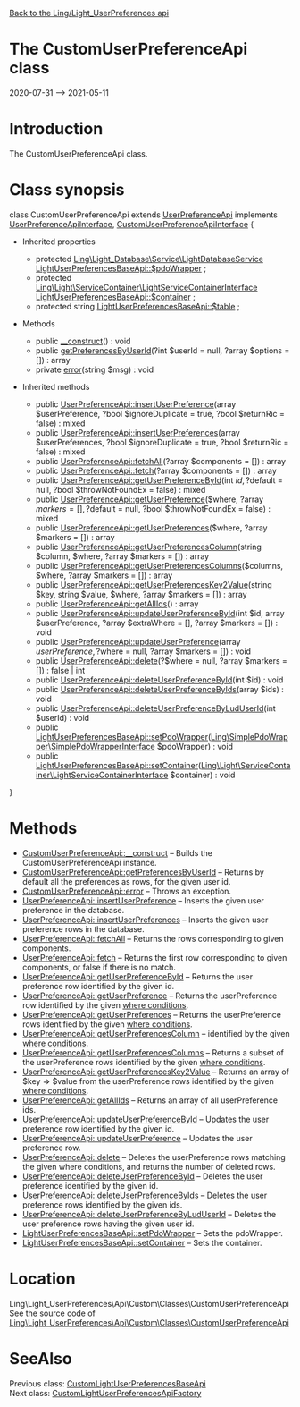 [Back to the Ling/Light_UserPreferences api](https://github.com/lingtalfi/Light_UserPreferences/blob/master/doc/api/Ling/Light_UserPreferences.md)



The CustomUserPreferenceApi class
================
2020-07-31 --> 2021-05-11






Introduction
============

The CustomUserPreferenceApi class.



Class synopsis
==============


class <span class="pl-k">CustomUserPreferenceApi</span> extends [UserPreferenceApi](https://github.com/lingtalfi/Light_UserPreferences/blob/master/doc/api/Ling/Light_UserPreferences/Api/Generated/Classes/UserPreferenceApi.md) implements [UserPreferenceApiInterface](https://github.com/lingtalfi/Light_UserPreferences/blob/master/doc/api/Ling/Light_UserPreferences/Api/Generated/Interfaces/UserPreferenceApiInterface.md), [CustomUserPreferenceApiInterface](https://github.com/lingtalfi/Light_UserPreferences/blob/master/doc/api/Ling/Light_UserPreferences/Api/Custom/Interfaces/CustomUserPreferenceApiInterface.md) {

- Inherited properties
    - protected [Ling\Light_Database\Service\LightDatabaseService](https://github.com/lingtalfi/Light_Database/blob/master/doc/api/Ling/Light_Database/Service/LightDatabaseService.md) [LightUserPreferencesBaseApi::$pdoWrapper](#property-pdoWrapper) ;
    - protected [Ling\Light\ServiceContainer\LightServiceContainerInterface](https://github.com/lingtalfi/Light/blob/master/doc/api/Ling/Light/ServiceContainer/LightServiceContainerInterface.md) [LightUserPreferencesBaseApi::$container](#property-container) ;
    - protected string [LightUserPreferencesBaseApi::$table](#property-table) ;

- Methods
    - public [__construct](https://github.com/lingtalfi/Light_UserPreferences/blob/master/doc/api/Ling/Light_UserPreferences/Api/Custom/Classes/CustomUserPreferenceApi/__construct.md)() : void
    - public [getPreferencesByUserId](https://github.com/lingtalfi/Light_UserPreferences/blob/master/doc/api/Ling/Light_UserPreferences/Api/Custom/Classes/CustomUserPreferenceApi/getPreferencesByUserId.md)(?int $userId = null, ?array $options = []) : array
    - private [error](https://github.com/lingtalfi/Light_UserPreferences/blob/master/doc/api/Ling/Light_UserPreferences/Api/Custom/Classes/CustomUserPreferenceApi/error.md)(string $msg) : void

- Inherited methods
    - public [UserPreferenceApi::insertUserPreference](https://github.com/lingtalfi/Light_UserPreferences/blob/master/doc/api/Ling/Light_UserPreferences/Api/Generated/Classes/UserPreferenceApi/insertUserPreference.md)(array $userPreference, ?bool $ignoreDuplicate = true, ?bool $returnRic = false) : mixed
    - public [UserPreferenceApi::insertUserPreferences](https://github.com/lingtalfi/Light_UserPreferences/blob/master/doc/api/Ling/Light_UserPreferences/Api/Generated/Classes/UserPreferenceApi/insertUserPreferences.md)(array $userPreferences, ?bool $ignoreDuplicate = true, ?bool $returnRic = false) : mixed
    - public [UserPreferenceApi::fetchAll](https://github.com/lingtalfi/Light_UserPreferences/blob/master/doc/api/Ling/Light_UserPreferences/Api/Generated/Classes/UserPreferenceApi/fetchAll.md)(?array $components = []) : array
    - public [UserPreferenceApi::fetch](https://github.com/lingtalfi/Light_UserPreferences/blob/master/doc/api/Ling/Light_UserPreferences/Api/Generated/Classes/UserPreferenceApi/fetch.md)(?array $components = []) : array
    - public [UserPreferenceApi::getUserPreferenceById](https://github.com/lingtalfi/Light_UserPreferences/blob/master/doc/api/Ling/Light_UserPreferences/Api/Generated/Classes/UserPreferenceApi/getUserPreferenceById.md)(int $id, ?$default = null, ?bool $throwNotFoundEx = false) : mixed
    - public [UserPreferenceApi::getUserPreference](https://github.com/lingtalfi/Light_UserPreferences/blob/master/doc/api/Ling/Light_UserPreferences/Api/Generated/Classes/UserPreferenceApi/getUserPreference.md)($where, ?array $markers = [], ?$default = null, ?bool $throwNotFoundEx = false) : mixed
    - public [UserPreferenceApi::getUserPreferences](https://github.com/lingtalfi/Light_UserPreferences/blob/master/doc/api/Ling/Light_UserPreferences/Api/Generated/Classes/UserPreferenceApi/getUserPreferences.md)($where, ?array $markers = []) : array
    - public [UserPreferenceApi::getUserPreferencesColumn](https://github.com/lingtalfi/Light_UserPreferences/blob/master/doc/api/Ling/Light_UserPreferences/Api/Generated/Classes/UserPreferenceApi/getUserPreferencesColumn.md)(string $column, $where, ?array $markers = []) : array
    - public [UserPreferenceApi::getUserPreferencesColumns](https://github.com/lingtalfi/Light_UserPreferences/blob/master/doc/api/Ling/Light_UserPreferences/Api/Generated/Classes/UserPreferenceApi/getUserPreferencesColumns.md)($columns, $where, ?array $markers = []) : array
    - public [UserPreferenceApi::getUserPreferencesKey2Value](https://github.com/lingtalfi/Light_UserPreferences/blob/master/doc/api/Ling/Light_UserPreferences/Api/Generated/Classes/UserPreferenceApi/getUserPreferencesKey2Value.md)(string $key, string $value, $where, ?array $markers = []) : array
    - public [UserPreferenceApi::getAllIds](https://github.com/lingtalfi/Light_UserPreferences/blob/master/doc/api/Ling/Light_UserPreferences/Api/Generated/Classes/UserPreferenceApi/getAllIds.md)() : array
    - public [UserPreferenceApi::updateUserPreferenceById](https://github.com/lingtalfi/Light_UserPreferences/blob/master/doc/api/Ling/Light_UserPreferences/Api/Generated/Classes/UserPreferenceApi/updateUserPreferenceById.md)(int $id, array $userPreference, ?array $extraWhere = [], ?array $markers = []) : void
    - public [UserPreferenceApi::updateUserPreference](https://github.com/lingtalfi/Light_UserPreferences/blob/master/doc/api/Ling/Light_UserPreferences/Api/Generated/Classes/UserPreferenceApi/updateUserPreference.md)(array $userPreference, ?$where = null, ?array $markers = []) : void
    - public [UserPreferenceApi::delete](https://github.com/lingtalfi/Light_UserPreferences/blob/master/doc/api/Ling/Light_UserPreferences/Api/Generated/Classes/UserPreferenceApi/delete.md)(?$where = null, ?array $markers = []) : false | int
    - public [UserPreferenceApi::deleteUserPreferenceById](https://github.com/lingtalfi/Light_UserPreferences/blob/master/doc/api/Ling/Light_UserPreferences/Api/Generated/Classes/UserPreferenceApi/deleteUserPreferenceById.md)(int $id) : void
    - public [UserPreferenceApi::deleteUserPreferenceByIds](https://github.com/lingtalfi/Light_UserPreferences/blob/master/doc/api/Ling/Light_UserPreferences/Api/Generated/Classes/UserPreferenceApi/deleteUserPreferenceByIds.md)(array $ids) : void
    - public [UserPreferenceApi::deleteUserPreferenceByLudUserId](https://github.com/lingtalfi/Light_UserPreferences/blob/master/doc/api/Ling/Light_UserPreferences/Api/Generated/Classes/UserPreferenceApi/deleteUserPreferenceByLudUserId.md)(int $userId) : void
    - public [LightUserPreferencesBaseApi::setPdoWrapper](https://github.com/lingtalfi/Light_UserPreferences/blob/master/doc/api/Ling/Light_UserPreferences/Api/Generated/Classes/LightUserPreferencesBaseApi/setPdoWrapper.md)([Ling\SimplePdoWrapper\SimplePdoWrapperInterface](https://github.com/lingtalfi/SimplePdoWrapper/blob/master/doc/api/Ling/SimplePdoWrapper/SimplePdoWrapperInterface.md) $pdoWrapper) : void
    - public [LightUserPreferencesBaseApi::setContainer](https://github.com/lingtalfi/Light_UserPreferences/blob/master/doc/api/Ling/Light_UserPreferences/Api/Generated/Classes/LightUserPreferencesBaseApi/setContainer.md)([Ling\Light\ServiceContainer\LightServiceContainerInterface](https://github.com/lingtalfi/Light/blob/master/doc/api/Ling/Light/ServiceContainer/LightServiceContainerInterface.md) $container) : void

}






Methods
==============

- [CustomUserPreferenceApi::__construct](https://github.com/lingtalfi/Light_UserPreferences/blob/master/doc/api/Ling/Light_UserPreferences/Api/Custom/Classes/CustomUserPreferenceApi/__construct.md) &ndash; Builds the CustomUserPreferenceApi instance.
- [CustomUserPreferenceApi::getPreferencesByUserId](https://github.com/lingtalfi/Light_UserPreferences/blob/master/doc/api/Ling/Light_UserPreferences/Api/Custom/Classes/CustomUserPreferenceApi/getPreferencesByUserId.md) &ndash; Returns by default all the preferences as rows, for the given user id.
- [CustomUserPreferenceApi::error](https://github.com/lingtalfi/Light_UserPreferences/blob/master/doc/api/Ling/Light_UserPreferences/Api/Custom/Classes/CustomUserPreferenceApi/error.md) &ndash; Throws an exception.
- [UserPreferenceApi::insertUserPreference](https://github.com/lingtalfi/Light_UserPreferences/blob/master/doc/api/Ling/Light_UserPreferences/Api/Generated/Classes/UserPreferenceApi/insertUserPreference.md) &ndash; Inserts the given user preference in the database.
- [UserPreferenceApi::insertUserPreferences](https://github.com/lingtalfi/Light_UserPreferences/blob/master/doc/api/Ling/Light_UserPreferences/Api/Generated/Classes/UserPreferenceApi/insertUserPreferences.md) &ndash; Inserts the given user preference rows in the database.
- [UserPreferenceApi::fetchAll](https://github.com/lingtalfi/Light_UserPreferences/blob/master/doc/api/Ling/Light_UserPreferences/Api/Generated/Classes/UserPreferenceApi/fetchAll.md) &ndash; Returns the rows corresponding to given components.
- [UserPreferenceApi::fetch](https://github.com/lingtalfi/Light_UserPreferences/blob/master/doc/api/Ling/Light_UserPreferences/Api/Generated/Classes/UserPreferenceApi/fetch.md) &ndash; Returns the first row corresponding to given components, or false if there is no match.
- [UserPreferenceApi::getUserPreferenceById](https://github.com/lingtalfi/Light_UserPreferences/blob/master/doc/api/Ling/Light_UserPreferences/Api/Generated/Classes/UserPreferenceApi/getUserPreferenceById.md) &ndash; Returns the user preference row identified by the given id.
- [UserPreferenceApi::getUserPreference](https://github.com/lingtalfi/Light_UserPreferences/blob/master/doc/api/Ling/Light_UserPreferences/Api/Generated/Classes/UserPreferenceApi/getUserPreference.md) &ndash; Returns the userPreference row identified by the given [where conditions](https://github.com/lingtalfi/SimplePdoWrapper#the-where-conditions).
- [UserPreferenceApi::getUserPreferences](https://github.com/lingtalfi/Light_UserPreferences/blob/master/doc/api/Ling/Light_UserPreferences/Api/Generated/Classes/UserPreferenceApi/getUserPreferences.md) &ndash; Returns the userPreference rows identified by the given [where conditions](https://github.com/lingtalfi/SimplePdoWrapper#the-where-conditions).
- [UserPreferenceApi::getUserPreferencesColumn](https://github.com/lingtalfi/Light_UserPreferences/blob/master/doc/api/Ling/Light_UserPreferences/Api/Generated/Classes/UserPreferenceApi/getUserPreferencesColumn.md) &ndash; identified by the given [where conditions](https://github.com/lingtalfi/SimplePdoWrapper#the-where-conditions).
- [UserPreferenceApi::getUserPreferencesColumns](https://github.com/lingtalfi/Light_UserPreferences/blob/master/doc/api/Ling/Light_UserPreferences/Api/Generated/Classes/UserPreferenceApi/getUserPreferencesColumns.md) &ndash; Returns a subset of the userPreference rows identified by the given [where conditions](https://github.com/lingtalfi/SimplePdoWrapper#the-where-conditions).
- [UserPreferenceApi::getUserPreferencesKey2Value](https://github.com/lingtalfi/Light_UserPreferences/blob/master/doc/api/Ling/Light_UserPreferences/Api/Generated/Classes/UserPreferenceApi/getUserPreferencesKey2Value.md) &ndash; Returns an array of $key => $value from the userPreference rows identified by the given [where conditions](https://github.com/lingtalfi/SimplePdoWrapper#the-where-conditions).
- [UserPreferenceApi::getAllIds](https://github.com/lingtalfi/Light_UserPreferences/blob/master/doc/api/Ling/Light_UserPreferences/Api/Generated/Classes/UserPreferenceApi/getAllIds.md) &ndash; Returns an array of all userPreference ids.
- [UserPreferenceApi::updateUserPreferenceById](https://github.com/lingtalfi/Light_UserPreferences/blob/master/doc/api/Ling/Light_UserPreferences/Api/Generated/Classes/UserPreferenceApi/updateUserPreferenceById.md) &ndash; Updates the user preference row identified by the given id.
- [UserPreferenceApi::updateUserPreference](https://github.com/lingtalfi/Light_UserPreferences/blob/master/doc/api/Ling/Light_UserPreferences/Api/Generated/Classes/UserPreferenceApi/updateUserPreference.md) &ndash; Updates the user preference row.
- [UserPreferenceApi::delete](https://github.com/lingtalfi/Light_UserPreferences/blob/master/doc/api/Ling/Light_UserPreferences/Api/Generated/Classes/UserPreferenceApi/delete.md) &ndash; Deletes the userPreference rows matching the given where conditions, and returns the number of deleted rows.
- [UserPreferenceApi::deleteUserPreferenceById](https://github.com/lingtalfi/Light_UserPreferences/blob/master/doc/api/Ling/Light_UserPreferences/Api/Generated/Classes/UserPreferenceApi/deleteUserPreferenceById.md) &ndash; Deletes the user preference identified by the given id.
- [UserPreferenceApi::deleteUserPreferenceByIds](https://github.com/lingtalfi/Light_UserPreferences/blob/master/doc/api/Ling/Light_UserPreferences/Api/Generated/Classes/UserPreferenceApi/deleteUserPreferenceByIds.md) &ndash; Deletes the user preference rows identified by the given ids.
- [UserPreferenceApi::deleteUserPreferenceByLudUserId](https://github.com/lingtalfi/Light_UserPreferences/blob/master/doc/api/Ling/Light_UserPreferences/Api/Generated/Classes/UserPreferenceApi/deleteUserPreferenceByLudUserId.md) &ndash; Deletes the user preference rows having the given user id.
- [LightUserPreferencesBaseApi::setPdoWrapper](https://github.com/lingtalfi/Light_UserPreferences/blob/master/doc/api/Ling/Light_UserPreferences/Api/Generated/Classes/LightUserPreferencesBaseApi/setPdoWrapper.md) &ndash; Sets the pdoWrapper.
- [LightUserPreferencesBaseApi::setContainer](https://github.com/lingtalfi/Light_UserPreferences/blob/master/doc/api/Ling/Light_UserPreferences/Api/Generated/Classes/LightUserPreferencesBaseApi/setContainer.md) &ndash; Sets the container.





Location
=============
Ling\Light_UserPreferences\Api\Custom\Classes\CustomUserPreferenceApi<br>
See the source code of [Ling\Light_UserPreferences\Api\Custom\Classes\CustomUserPreferenceApi](https://github.com/lingtalfi/Light_UserPreferences/blob/master/Api/Custom/Classes/CustomUserPreferenceApi.php)



SeeAlso
==============
Previous class: [CustomLightUserPreferencesBaseApi](https://github.com/lingtalfi/Light_UserPreferences/blob/master/doc/api/Ling/Light_UserPreferences/Api/Custom/Classes/CustomLightUserPreferencesBaseApi.md)<br>Next class: [CustomLightUserPreferencesApiFactory](https://github.com/lingtalfi/Light_UserPreferences/blob/master/doc/api/Ling/Light_UserPreferences/Api/Custom/CustomLightUserPreferencesApiFactory.md)<br>
